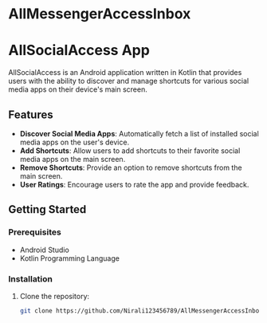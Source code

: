 # AllMessengerAccessInbox

# AllSocialAccess App

AllSocialAccess is an Android application written in Kotlin that provides users with the ability to discover and manage shortcuts for various social media apps on their device's main screen.

## Features

- **Discover Social Media Apps**: Automatically fetch a list of installed social media apps on the user's device.
- **Add Shortcuts**: Allow users to add shortcuts to their favorite social media apps on the main screen.
- **Remove Shortcuts**: Provide an option to remove shortcuts from the main screen.
- **User Ratings**: Encourage users to rate the app and provide feedback.



## Getting Started

### Prerequisites

- Android Studio
- Kotlin Programming Language

### Installation

1. Clone the repository:

   ```bash
   git clone https://github.com/Nirali123456789/AllMessengerAccessInbox.git
   
